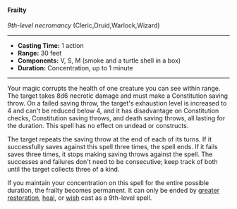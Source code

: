 #### Frailty
*9th-level necromancy* (Cleric,Druid,Warlock,Wizard)
___
- **Casting Time:** 1 action
- **Range:** 30 feet
- **Components:** V, S, M (smoke and a turtle shell in a box)
- **Duration:** Concentration, up to 1 minute
---
Your magic corrupts the health of one creature you can see within range. The target takes 8d6 necrotic damage and must make a Constitution saving throw. On a failed saving throw, the target's exhaustion level is increased to 4 and can't be reduced below 4, and it has disadvantage on Constitution checks, Constitution saving throws, and death saving throws, all lasting for the duration. This spell has no effect on undead or constructs.

The target repeats the saving throw at the end of each of its turns. If it successfully saves against this spell three times, the spell ends. If it fails saves three times, it stops making saving throws against the spell. The successes and failures don't need to be consecutive; keep track of both until the target collects three of a kind.

If you maintain your concentration on this spell for the entire possible duration, the frailty becomes permanent. It can only be ended by [greater restoration](), [heal](), or [wish]() cast as a 9th-level spell.
